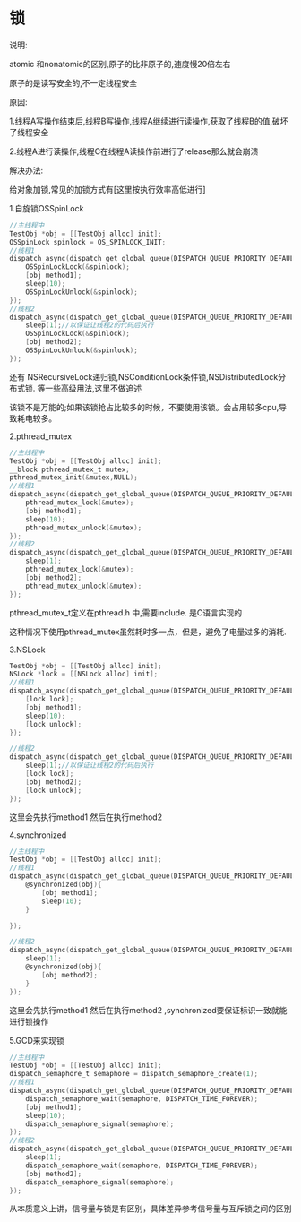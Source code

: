# 锁

说明:

atomic 和nonatomic的区别,原子的比非原子的,速度慢20倍左右

原子的是读写安全的,不一定线程安全



原因:

1.线程A写操作结束后,线程B写操作,线程A继续进行读操作,获取了线程B的值,破坏了线程安全

2.线程A进行读操作,线程C在线程A读操作前进行了release那么就会崩溃



解决办法:

给对象加锁,常见的加锁方式有[这里按执行效率高低进行]

1.自旋锁OSSpinLock

```objective-c
//主线程中
TestObj *obj = [[TestObj alloc] init];
OSSpinLock spinlock = OS_SPINLOCK_INIT;
//线程1
dispatch_async(dispatch_get_global_queue(DISPATCH_QUEUE_PRIORITY_DEFAULT,0), ^{
    OSSpinLockLock(&spinlock);
    [obj method1];
    sleep(10);
    OSSpinLockUnlock(&spinlock);
});
//线程2
dispatch_async(dispatch_get_global_queue(DISPATCH_QUEUE_PRIORITY_DEFAULT,0), ^{
    sleep(1);//以保证让线程2的代码后执行
    OSSpinLockLock(&spinlock);
    [obj method2];
    OSSpinLockUnlock(&spinlock);
});

```

还有 NSRecursiveLock递归锁,NSConditionLock条件锁,NSDistributedLock分布式锁. 等一些高级用法,这里不做追述

该锁不是万能的;如果该锁抢占比较多的时候，不要使用该锁。会占用较多cpu,导致耗电较多。

2.pthread_mutex

```objective-c
//主线程中
TestObj *obj = [[TestObj alloc] init];
__block pthread_mutex_t mutex;
pthread_mutex_init(&mutex,NULL);
//线程1
dispatch_async(dispatch_get_global_queue(DISPATCH_QUEUE_PRIORITY_DEFAULT,0), ^{
    pthread_mutex_lock(&mutex);
    [obj method1];
    sleep(10);
    pthread_mutex_unlock(&mutex);
});
//线程2
dispatch_async(dispatch_get_global_queue(DISPATCH_QUEUE_PRIORITY_DEFAULT,0), ^{
    sleep(1);
    pthread_mutex_lock(&mutex);
    [obj method2];
    pthread_mutex_unlock(&mutex);
});

```

pthread_mutex_t定义在pthread.h 中,需要include. 是C语言实现的

这种情况下使用pthread_mutex虽然耗时多一点，但是，避免了电量过多的消耗.

3.NSLock

```objective-c
TestObj *obj = [[TestObj alloc] init];
NSLock *lock = [[NSLock alloc] init];
//线程1
dispatch_async(dispatch_get_global_queue(DISPATCH_QUEUE_PRIORITY_DEFAULT,0), ^{
    [lock lock];
    [obj method1];
    sleep(10);
    [lock unlock];
});

//线程2
dispatch_async(dispatch_get_global_queue(DISPATCH_QUEUE_PRIORITY_DEFAULT,0), ^{
    sleep(1);//以保证让线程2的代码后执行
    [lock lock];
    [obj method2];
    [lock unlock];
});

```

这里会先执行method1 然后在执行method2

4.synchronized

```objective-c
//主线程中
TestObj *obj = [[TestObj alloc] init];
//线程1
dispatch_async(dispatch_get_global_queue(DISPATCH_QUEUE_PRIORITY_DEFAULT,0), ^{
    @synchronized(obj){
        [obj method1];
        sleep(10);
    }

});

//线程2
dispatch_async(dispatch_get_global_queue(DISPATCH_QUEUE_PRIORITY_DEFAULT,0), ^{
    sleep(1);
    @synchronized(obj){
        [obj method2];
    }
});
```

这里会先执行method1 然后在执行method2 ,synchronized要保证标识一致就能进行锁操作

5.GCD来实现锁

```objective-c
//主线程中
TestObj *obj = [[TestObj alloc] init];
dispatch_semaphore_t semaphore = dispatch_semaphore_create(1);
//线程1
dispatch_async(dispatch_get_global_queue(DISPATCH_QUEUE_PRIORITY_DEFAULT,0), ^{
    dispatch_semaphore_wait(semaphore, DISPATCH_TIME_FOREVER);
    [obj method1];
    sleep(10);
    dispatch_semaphore_signal(semaphore);
});
//线程2
dispatch_async(dispatch_get_global_queue(DISPATCH_QUEUE_PRIORITY_DEFAULT,0), ^{
    sleep(1);
    dispatch_semaphore_wait(semaphore, DISPATCH_TIME_FOREVER);
    [obj method2];
    dispatch_semaphore_signal(semaphore);
});

```

从本质意义上讲，信号量与锁是有区别，具体差异参考信号量与互斥锁之间的区别







